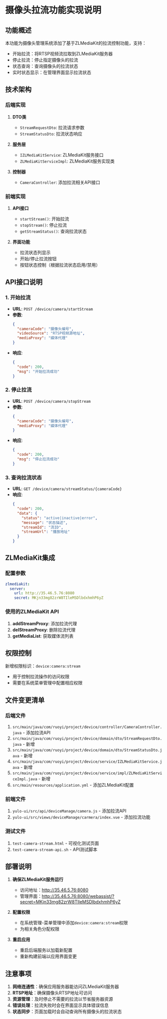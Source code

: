 # 摄像头拉流功能实现说明

## 功能概述

本功能为摄像头管理系统添加了基于ZLMediaKit的拉流控制功能，支持：
- 开始拉流：将RTSP视频流拉取到ZLMediaKit服务器
- 停止拉流：停止指定摄像头的拉流
- 状态查询：查询摄像头的拉流状态
- 实时状态显示：在管理界面显示拉流状态

## 技术架构

### 后端实现

1. **DTO类**
   - `StreamRequestDto`: 拉流请求参数
   - `StreamStatusDto`: 拉流状态响应

2. **服务层**
   - `IZLMediaKitService`: ZLMediaKit服务接口
   - `ZLMediaKitServiceImpl`: ZLMediaKit服务实现类

3. **控制器**
   - `CameraController`: 添加拉流相关API接口

### 前端实现

1. **API接口**
   - `startStream()`: 开始拉流
   - `stopStream()`: 停止拉流  
   - `getStreamStatus()`: 查询拉流状态

2. **界面功能**
   - 拉流状态列显示
   - 开始/停止拉流按钮
   - 按钮状态控制（根据拉流状态启用/禁用）

## API接口说明

### 1. 开始拉流
- **URL**: `POST /device/camera/startStream`
- **参数**:
  ```json
  {
    "cameraCode": "摄像头编号",
    "videoSource": "RTSP视频源地址",
    "mediaProxy": "媒体代理"
  }
  ```
- **响应**: 
  ```json
  {
    "code": 200,
    "msg": "开始拉流成功"
  }
  ```

### 2. 停止拉流
- **URL**: `POST /device/camera/stopStream`
- **参数**:
  ```json
  {
    "cameraCode": "摄像头编号",
    "mediaProxy": "媒体代理"
  }
  ```
- **响应**:
  ```json
  {
    "code": 200,
    "msg": "停止拉流成功"
  }
  ```

### 3. 查询拉流状态
- **URL**: `GET /device/camera/streamStatus/{cameraCode}`
- **响应**:
  ```json
  {
    "code": 200,
    "data": {
      "status": "active|inactive|error",
      "message": "状态描述",
      "streamId": "流ID",
      "streamUrl": "播放地址"
    }
  }
  ```

## ZLMediaKit集成

### 配置参数
```yaml
zlmediakit:
  server:
    url: http://35.46.5.76:8080
    secret: MKjn33mg82zrW8TIleMSDlbdxhmhP6yZ
```

### 使用的ZLMediaKit API
1. **addStreamProxy**: 添加拉流代理
2. **delStreamProxy**: 删除拉流代理
3. **getMediaList**: 获取媒体流列表

## 权限控制

新增权限标识：`device:camera:stream`
- 用于控制拉流操作的访问权限
- 需要在系统菜单管理中配置相应权限

## 文件变更清单

### 后端文件
1. `src/main/java/com/ruoyi/project/device/controller/CameraController.java` - 添加拉流API
2. `src/main/java/com/ruoyi/project/device/domain/dto/StreamRequestDto.java` - 新增
3. `src/main/java/com/ruoyi/project/device/domain/dto/StreamStatusDto.java` - 新增
4. `src/main/java/com/ruoyi/project/device/service/IZLMediaKitService.java` - 新增
5. `src/main/java/com/ruoyi/project/device/service/impl/ZLMediaKitServiceImpl.java` - 新增
6. `src/main/resources/application.yml` - 添加ZLMediaKit配置

### 前端文件
1. `yulo-ui/src/api/deviceManage/camera.js` - 添加拉流API
2. `yulo-ui/src/views/deviceManage/carmera/index.vue` - 添加拉流功能

### 测试文件
1. `test-camera-stream.html` - 可视化测试页面
2. `test-camera-stream-api.sh` - API测试脚本

## 部署说明

1. **确保ZLMediaKit服务运行**
   - 访问地址：http://35.46.5.76:8080
   - 管理界面：http://35.46.5.76:8080/webassist/?secret=MKjn33mg82zrW8TIleMSDlbdxhmhP6yZ

2. **配置权限**
   - 在系统管理-菜单管理中添加`device:camera:stream`权限
   - 为相关角色分配权限

3. **重启应用**
   - 重启后端服务以加载新配置
   - 重新构建前端以应用界面变更

## 注意事项

1. **网络连通性**：确保应用服务器能访问ZLMediaKit服务器
2. **RTSP地址**：确保摄像头RTSP地址可访问
3. **资源管理**：及时停止不需要的拉流以节省服务器资源
4. **错误处理**：拉流失败时会在界面显示具体错误信息
5. **状态同步**：页面加载时会自动查询所有摄像头的拉流状态